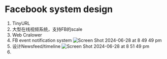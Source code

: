 # Facebook system design
1. TinyURL
1. 大型在线视频系统，支持FB的scale
2. Web Cralower
3. FB event notification system
   ![Screen Shot 2024-06-28 at 8 49 49 pm](https://github.com/toextendmylimits/Meta_Coding/assets/10056698/f35b66ec-93cf-460a-99e8-516bdb5b72b8)
4. 设计Newsfeed/timeline
![Screen Shot 2024-06-28 at 8 51 49 pm](https://github.com/toextendmylimits/Meta_Coding/assets/10056698/205ce4c7-1e1f-403c-a69a-6104582fe8b1)
5.  

